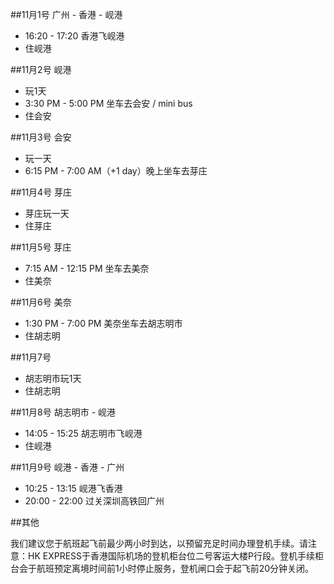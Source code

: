 ##11月1号 广州 - 香港 - 岘港  
* 16:20 - 17:20 香港飞岘港
* 住岘港

##11月2号 岘港  
* 玩1天
* 3:30 PM - 5:00 PM 坐车去会安 / mini bus
* 住会安

##11月3号 会安  
* 玩一天
* 6:15 PM - 7:00 AM（+1 day）晚上坐车去芽庄

##11月4号 芽庄  
* 芽庄玩一天
* 住芽庄

##11月5号 芽庄  
* 7:15 AM - 12:15 PM 坐车去美奈
* 住美奈

##11月6号 美奈  
* 1:30 PM - 7:00 PM 美奈坐车去胡志明市
* 住胡志明

##11月7号  
* 胡志明市玩1天
* 住胡志明

##11月8号 胡志明市 - 岘港  
* 14:05 - 15:25 胡志明市飞岘港
* 住岘港

##11月9号 岘港 - 香港 - 广州  
* 10:25 - 13:15 岘港飞香港
* 20:00 - 22:00 过关深圳高铁回广州



##其他

我们建议您于航班起飞前最少两小时到达，以预留充足时间办理登机手续。请注意：HK EXPRESS于香港国际机场的登机柜台位二号客运大楼P行段。登机手续柜台会于航班预定离境时间前1小时停止服务，登机闸口会于起飞前20分钟关闭。
